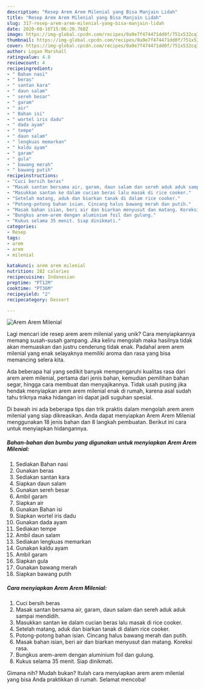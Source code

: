 ```yaml
---
description: "Resep Arem Arem Milenial yang Bisa Manjain Lidah"
title: "Resep Arem Arem Milenial yang Bisa Manjain Lidah"
slug: 317-resep-arem-arem-milenial-yang-bisa-manjain-lidah
date: 2020-08-16T15:06:20.760Z
image: https://img-global.cpcdn.com/recipes/0a9e7f474471dd0f/751x532cq70/arem-arem-milenial-foto-resep-utama.jpg
thumbnail: https://img-global.cpcdn.com/recipes/0a9e7f474471dd0f/751x532cq70/arem-arem-milenial-foto-resep-utama.jpg
cover: https://img-global.cpcdn.com/recipes/0a9e7f474471dd0f/751x532cq70/arem-arem-milenial-foto-resep-utama.jpg
author: Logan Marshall
ratingvalue: 4.8
reviewcount: 4
recipeingredient:
- " Bahan nasi"
- " beras"
- " santan kara"
- " daun salam"
- " sereh besar"
- " garam"
- " air"
- " Bahan isi"
- " wortel iris dadu"
- " dada ayam"
- " tempe"
- " daun salam"
- " lengkuas memarkan"
- " kaldu ayam"
- " garam"
- " gula"
- " bawang merah"
- " bawang putih"
recipeinstructions:
- "Cuci bersih beras"
- "Masak santan bersama air, garam, daun salam dan sereh aduk aduk sampai mendidih."
- "Masukkan santan ke dalam cucian beras lalu masak di rice cooker."
- "Setelah matang, aduk dan biarkan tanak di dalam rice cooker."
- "Potong-potong bahan isian. Cincang halus bawang merah dan putih."
- "Masak bahan isian, beri air dan biarkan menyusut dan matang. Koreksi rasa."
- "Bungkus arem-arem dengan aluminium foil dan gulung."
- "Kukus selama 35 menit. Siap dinikmati."
categories:
- Resep
tags:
- arem
- arem
- milenial

katakunci: arem arem milenial 
nutrition: 282 calories
recipecuisine: Indonesian
preptime: "PT12M"
cooktime: "PT36M"
recipeyield: "2"
recipecategory: Dessert

---
```



![Arem Arem Milenial](https://img-global.cpcdn.com/recipes/0a9e7f474471dd0f/751x532cq70/arem-arem-milenial-foto-resep-utama.jpg)

Lagi mencari ide resep arem arem milenial yang unik? Cara menyiapkannya memang susah-susah gampang. Jika keliru mengolah maka hasilnya tidak akan memuaskan dan justru cenderung tidak enak. Padahal arem arem milenial yang enak selayaknya memiliki aroma dan rasa yang bisa memancing selera kita.

Ada beberapa hal yang sedikit banyak mempengaruhi kualitas rasa dari arem arem milenial, pertama dari jenis bahan, kemudian pemilihan bahan segar, hingga cara membuat dan menyajikannya. Tidak usah pusing jika hendak menyiapkan arem arem milenial enak di rumah, karena asal sudah tahu triknya maka hidangan ini dapat jadi suguhan spesial.




Di bawah ini ada beberapa tips dan trik praktis dalam mengolah arem arem milenial yang siap dikreasikan. Anda dapat menyiapkan Arem Arem Milenial menggunakan 18 jenis bahan dan 8 langkah pembuatan. Berikut ini cara untuk menyiapkan hidangannya.

<!--inarticleads1-->

##### Bahan-bahan dan bumbu yang digunakan untuk menyiapkan Arem Arem Milenial:

1. Sediakan  Bahan nasi
1. Gunakan  beras
1. Sediakan  santan kara
1. Siapkan  daun salam
1. Gunakan  sereh besar
1. Ambil  garam
1. Siapkan  air
1. Gunakan  Bahan isi
1. Siapkan  wortel iris dadu
1. Gunakan  dada ayam
1. Sediakan  tempe
1. Ambil  daun salam
1. Sediakan  lengkuas memarkan
1. Gunakan  kaldu ayam
1. Ambil  garam
1. Siapkan  gula
1. Gunakan  bawang merah
1. Siapkan  bawang putih




<!--inarticleads2-->

##### Cara menyiapkan Arem Arem Milenial:

1. Cuci bersih beras
1. Masak santan bersama air, garam, daun salam dan sereh aduk aduk sampai mendidih.
1. Masukkan santan ke dalam cucian beras lalu masak di rice cooker.
1. Setelah matang, aduk dan biarkan tanak di dalam rice cooker.
1. Potong-potong bahan isian. Cincang halus bawang merah dan putih.
1. Masak bahan isian, beri air dan biarkan menyusut dan matang. Koreksi rasa.
1. Bungkus arem-arem dengan aluminium foil dan gulung.
1. Kukus selama 35 menit. Siap dinikmati.




Gimana nih? Mudah bukan? Itulah cara menyiapkan arem arem milenial yang bisa Anda praktikkan di rumah. Selamat mencoba!
